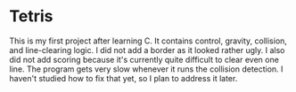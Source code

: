 # Tetris
This is my first project after learning C.
It contains control, gravity, collision, and line-clearing logic.
I did not add a border as it looked rather ugly.
I also did not add scoring because it's currently quite difficult to clear even one line. The program gets very slow whenever it runs the collision detection. I haven't studied how to fix that yet, so I plan to address it later.
